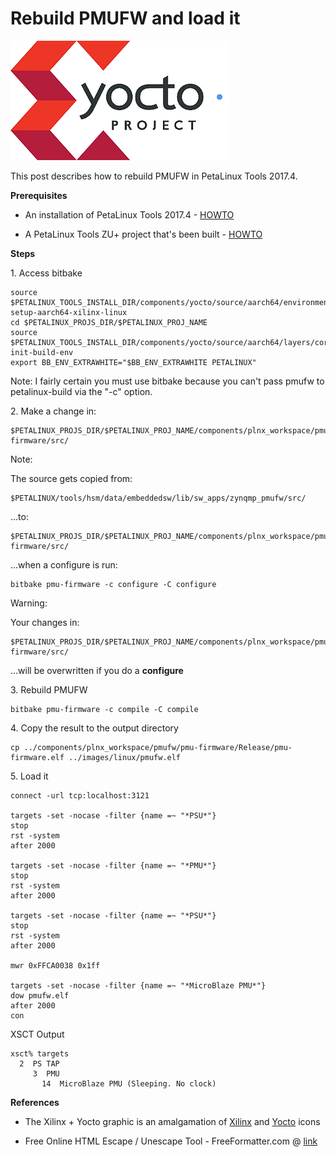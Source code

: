 # Rebuild PMUFW and load it

![yocto_project_logo](yocto_project_logo.png)

This post describes how to rebuild PMUFW in PetaLinux Tools 2017.4.

**Prerequisites**

-   An installation of PetaLinux Tools 2017.4 - [HOWTO](http://www.zachpfeffer.com/single-post/Download-and-Install-Xilinxs-20174-PetaLinux-Tools)
    
-   A PetaLinux Tools ZU+ project that's been built - [HOWTO](http://www.zachpfeffer.com/single-post/Create-Build-and-Test-a-PetaLinux-Tools-20174-Project)
    

**Steps**

1\. Access bitbake

```
source $PETALINUX_TOOLS_INSTALL_DIR/components/yocto/source/aarch64/environment-setup-aarch64-xilinx-linux
cd $PETALINUX_PROJS_DIR/$PETALINUX_PROJ_NAME
source $PETALINUX_TOOLS_INSTALL_DIR/components/yocto/source/aarch64/layers/core/oe-init-build-env
export BB_ENV_EXTRAWHITE="$BB_ENV_EXTRAWHITE PETALINUX"
```

Note: I fairly certain you must use bitbake because you can't pass pmufw to petalinux-build via the "-c" option.

2\. Make a change in:

```
$PETALINUX_PROJS_DIR/$PETALINUX_PROJ_NAME/components/plnx_workspace/pmufw/pmu-firmware/src/
```

Note:

The source gets copied from:

```
$PETALINUX/tools/hsm/data/embeddedsw/lib/sw_apps/zynqmp_pmufw/src/
```

...to:

```
$PETALINUX_PROJS_DIR/$PETALINUX_PROJ_NAME/components/plnx_workspace/pmufw/pmu-firmware/src/
```

...when a configure is run:

```
bitbake pmu-firmware -c configure -C configure
```

Warning:

Your changes in:

```
$PETALINUX_PROJS_DIR/$PETALINUX_PROJ_NAME/components/plnx_workspace/pmufw/pmu-firmware/src/
```

...will be overwritten if you do a **configure**

3\. Rebuild PMUFW

```
bitbake pmu-firmware -c compile -C compile
```

4\. Copy the result to the output directory

```
cp ../components/plnx_workspace/pmufw/pmu-firmware/Release/pmu-firmware.elf ../images/linux/pmufw.elf
```

5\. Load it

```
connect -url tcp:localhost:3121

targets -set -nocase -filter {name =~ "*PSU*"}
stop
rst -system
after 2000

targets -set -nocase -filter {name =~ "*PMU*"}
stop
rst -system
after 2000

targets -set -nocase -filter {name =~ "*PSU*"}
stop
rst -system
after 2000

mwr 0xFFCA0038 0x1ff

targets -set -nocase -filter {name =~ "*MicroBlaze PMU*"}
dow pmufw.elf
after 2000
con
```

XSCT Output

```
xsct% targets                                                                   
  2  PS TAP                                                                     
     3  PMU
       14  MicroBlaze PMU (Sleeping. No clock)
```

**References**

-   The Xilinx + Yocto graphic is an amalgamation of [Xilinx](http://pbs.twimg.com/profile_images/535545777020338176/pEWdIYq__400x400.png) and [Yocto](http://www.yoctoproject.org/docs/2.0/yocto-project-qs/yocto-project-qs.html) icons
    
-   Free Online HTML Escape / Unescape Tool - FreeFormatter.com @ [link](http://www.freeformatter.com/html-escape.html)